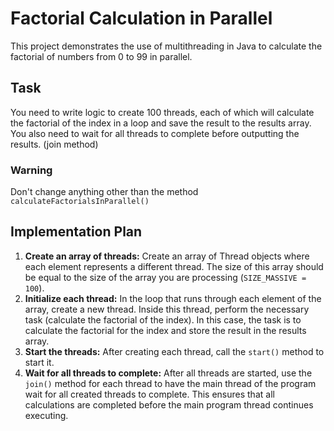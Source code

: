 <h1>Factorial Calculation in Parallel</h1>
<p>This project demonstrates the use of multithreading in Java to calculate the factorial of numbers from 0 to 99 in parallel.</p>
    
<h2>Task</h2>
<p>You need to write logic to create 100 threads, each of which will calculate the factorial of the index in a loop and save the result to the results array. You also need to wait for all threads to complete before outputting the results. (join method)</p>

<h3>Warning</h3>
<p>Don't change anything other than the method <code>calculateFactorialsInParallel()</code></p>

<h2>Implementation Plan</h2>
<ol>
    <li><strong>Create an array of threads:</strong> Create an array of Thread objects where each element represents a different thread. The size of this array should be equal to the size of the array you are processing (<code>SIZE_MASSIVE = 100</code>).</li>
    <li><strong>Initialize each thread:</strong> In the loop that runs through each element of the array, create a new thread. Inside this thread, perform the necessary task (calculate the factorial of the index). In this case, the task is to calculate the factorial for the index and store the result in the results array.</li>
    <li><strong>Start the threads:</strong> After creating each thread, call the <code>start()</code> method to start it.</li>
    <li><strong>Wait for all threads to complete:</strong> After all threads are started, use the <code>join()</code> method for each thread to have the main thread of the program wait for all created threads to complete. This ensures that all calculations are completed before the main program thread continues executing.</li>
</ol>

